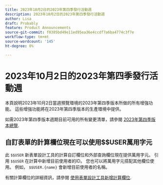 ```yaml
---
title: 2023年10月2日的2023年第四季發行活動週
description: 2023年10月2日的2023年第四季發行活動週
author: Lisa
draft: Probably
feature: Product Announcements
source-git-commit: f0385bd49e11ed95ea36e4ccdf7a6ba4774c3f7e
workflow-type: tm+mt
source-wordcount: '145'
ht-degree: 0%

---
```


# 2023年10月2日的2023年第四季發行活動週

本頁說明2023年10月2日當週預覽環境的2023年第四季版本所做的所有增強功能。 這些增強功能將在2023年第四季版本的生產環境中提供。

如需2023年第四季版本週期目前可用的所有變更清單，請參閱 [2023年第四季版本總覽](/help/quicksilver/product-announcements/product-releases/23-q4-release-activity/23-q4-release-overview.md).

## 自訂表單的計算欄位現在可以使用$$USER萬用字元

此 `$$USER` 新表單設計工具的計算自訂欄位和外部查詢欄位現在提供萬用字元。 引用 `$$USER` 在計算中新增目前使用者的ID。 您也可以將萬用字元搭配其他欄位使用。 例如， `$$USER.{name}` 會新增目前使用者的名稱。

有關計算欄位的詳細資訊，請參閱 [使用表單設計工具新增計算欄位](/help/quicksilver/administration-and-setup/customize-workfront/create-manage-custom-forms/form-designer/design-a-form/add-a-calculated-field.md).

